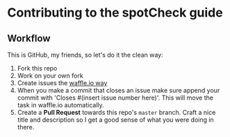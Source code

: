 # Contributing to the spotCheck guide

## Workflow

This is GitHub, my friends, so let's do it the clean way:

  1. Fork this repo
  2. Work on your own fork
  3. Create issues the [waffle.io way](https://github.com/waffleio/waffle.io/wiki/FAQs#automatically-move-issues-in-progress-1)
  4. When you make a commit that closes an issue make sure append your commit with 'Closes #(insert issue number here)'. This will move the task in waffle.io automatically. 
  3. Create a **Pull Request** towards this repo's `master` branch.  Craft a nice title and description so I get a good sense of what you were doing in there.